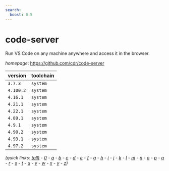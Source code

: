 ```yaml
---
search:
  boost: 0.5
---
```

# code-server

Run VS Code on any machine anywhere and access it in the browser.

*homepage*: <https://github.com/cdr/code-server>

version | toolchain
--------|----------
``3.7.3`` | ``system``
``4.100.2`` | ``system``
``4.16.1`` | ``system``
``4.21.1`` | ``system``
``4.22.1`` | ``system``
``4.89.1`` | ``system``
``4.9.1`` | ``system``
``4.90.2`` | ``system``
``4.93.1`` | ``system``
``4.97.2`` | ``system``


*(quick links: [(all)](../index.md) - [0](../0/index.md) - [a](../a/index.md) - [b](../b/index.md) - [c](../c/index.md) - [d](../d/index.md) - [e](../e/index.md) - [f](../f/index.md) - [g](../g/index.md) - [h](../h/index.md) - [i](../i/index.md) - [j](../j/index.md) - [k](../k/index.md) - [l](../l/index.md) - [m](../m/index.md) - [n](../n/index.md) - [o](../o/index.md) - [p](../p/index.md) - [q](../q/index.md) - [r](../r/index.md) - [s](../s/index.md) - [t](../t/index.md) - [u](../u/index.md) - [v](../v/index.md) - [w](../w/index.md) - [x](../x/index.md) - [y](../y/index.md) - [z](../z/index.md))*

